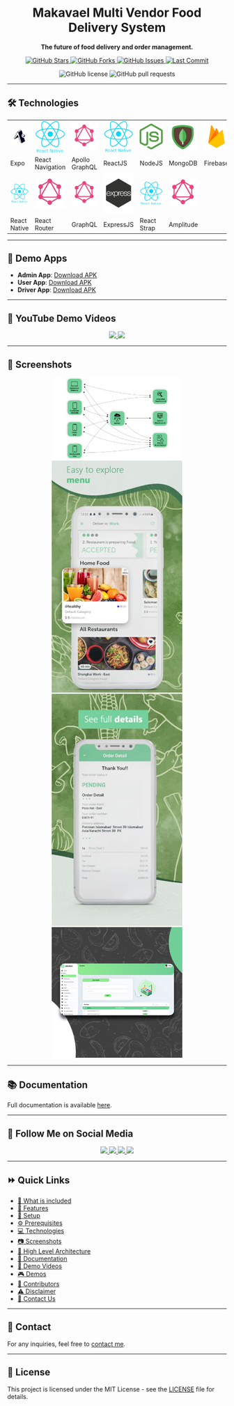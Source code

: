 <div align="center">

<!-- العنوان الرئيسي -->

# Makavael Multi Vendor Food Delivery System

**The future of food delivery and order management.**

<!-- الشارات -->
<a href="https://github.com/Makavael">
  <img src="https://img.shields.io/github/stars/Makavael?style=social" alt="GitHub Stars">
</a>
<a href="https://github.com/Makavael/food-delivery-multivendor/network/members">
  <img src="https://img.shields.io/github/forks/Makavael/food-delivery-multivendor?style=social" alt="GitHub Forks">
</a>
<a href="https://github.com/Makavael/food-delivery-multivendor/issues">
  <img src="https://img.shields.io/github/issues/Makavael/food-delivery-multivendor" alt="GitHub Issues">
</a>
<a href="https://github.com/Makavael/food-delivery-multivendor/commits/main">
  <img src="https://img.shields.io/github/last-commit/Makavael/food-delivery-multivendor" alt="Last Commit">
</a>

![GitHub license](https://img.shields.io/github/license/Makavael/food-delivery-multivendor)
![GitHub pull requests](https://img.shields.io/github/issues-pr/Makavael/food-delivery-multivendor)

</div>

---

## 🛠️ Technologies

<div align="center">

<table>
  <tr>
    <td><img src="https://github.com/Makavael/Multivendor-Food-Delivery/blob/main/Expo.jpg" alt="Expo" width="80"></td>
    <td><img src="https://github.com/Makavael/Multivendor-Food-Delivery/blob/main/React%20Native.jpg" alt="React Navigation" width="80"></td>
    <td><img src="https://github.com/Makavael/Multivendor-Food-Delivery/blob/main/GraphQL.jpg" alt="Apollo GraphQL" width="80"></td>
    <td><img src="https://github.com/Makavael/Multivendor-Food-Delivery/blob/main/React%20Native.jpg" alt="ReactJS" width="80"></td>
    <td><img src="https://github.com/Makavael/Multivendor-Food-Delivery/blob/main/NodeJS.jpg" alt="NodeJS" width="80"></td>
    <td><img src="https://github.com/Makavael/Multivendor-Food-Delivery/blob/main/MongoDB.jpg" alt="MongoDB" width="80"></td>
    <td><img src="https://github.com/Makavael/Multivendor-Food-Delivery/blob/main/Firebase.jpg" alt="Firebase" width="80"></td>
  </tr>
  <tr>
    <td>Expo</td>
    <td>React Navigation</td>
    <td>Apollo GraphQL</td>
    <td>ReactJS</td>
    <td>NodeJS</td>
    <td>MongoDB</td>
    <td>Firebase</td>
  </tr>
  <tr>
    <td><img src="https://github.com/Makavael/Multivendor-Food-Delivery/blob/main/React%20Native.jpg" alt="React Native" width="80"></td>
    <td><img src="https://github.com/Makavael/Multivendor-Food-Delivery/blob/main/GraphQL.jpg" alt="React Router" width="80"></td>
    <td><img src="https://github.com/Makavael/Multivendor-Food-Delivery/blob/main/GraphQL.jpg" alt="GraphQL" width="80"></td>
    <td><img src="https://github.com/Makavael/Multivendor-Food-Delivery/blob/main/ExpressJS.jpg" alt="ExpressJS" width="80"></td>
    <td><img src="https://github.com/Makavael/Multivendor-Food-Delivery/blob/main/React%20Native.jpg" alt="React Strap" width="80"></td>
    <td><img src="https://github.com/Makavael/Multivendor-Food-Delivery/blob/main/GraphQL.jpg" alt="Amplitude" width="80"></td>
  </tr>
  <tr>
    <td>React Native</td>
    <td>React Router</td>
    <td>GraphQL</td>
    <td>ExpressJS</td>
    <td>React Strap</td>
    <td>Amplitude</td>
  </tr>
</table>

</div>

---

## 📲 Demo Apps

- **Admin App**: [Download APK](https://github.com/Makavael)
- **User App**: [Download APK](https://github.com/Makavael)
- **Driver App**: [Download APK](https://github.com/Makavael)

---

## 🎥 YouTube Demo Videos

<div align="center">

<a href="https://www.youtube.com/watch?v=XaMTg-vMy30">
  <img src="https://img.shields.io/badge/Watch%20Demo%201-red?logo=youtube&style=for-the-badge" width="150">
</a>

<a href="https://www.youtube.com/watch?v=tgAcgesF5HI">
  <img src="https://img.shields.io/badge/Watch%20Demo%202-red?logo=youtube&style=for-the-badge" width="150">
</a>

</div>

---

## 📸 Screenshots

<div align="center">

<img src="https://github.com/Makavael/Multivendor-Food-Delivery/blob/main/high-level1.png" alt="Screenshot 1" width="300">
<img src="https://github.com/Makavael/Multivendor-Food-Delivery/blob/main/customer2.jpeg" alt="Screenshot 2" width="300">
<img src="https://github.com/Makavael/Multivendor-Food-Delivery/blob/main/customer1.jpeg" alt="Screenshot 3" width="300">
<img src="https://github.com/Makavael/Multivendor-Food-Delivery/blob/main/admin1.png" alt="Screenshot 4" width="300">

</div>

---

## 📚 Documentation

Full documentation is available [here](https://github.com/Makavael/food-delivery-multivendor).

---

## 🔗 Follow Me on Social Media

<div align="center">

<a href="https://www.facebook.com/Makavael">
  <img src="https://img.shields.io/badge/Facebook-1877F2?logo=facebook&logoColor=white&style=for-the-badge" width="150">
</a>
<a href="https://twitter.com/Makavael">
  <img src="https://img.shields.io/badge/Twitter-1DA1F2?logo=twitter&logoColor=white&style=for-the-badge" width="150">
</a>
<a href="https://www.linkedin.com/in/Makavael">
  <img src="https://img.shields.io/badge/LinkedIn-0A66C2?logo=linkedin&logoColor=white&style=for-the-badge" width="150">
</a>
<a href="https://www.instagram.com/Makavael">
  <img src="https://img.shields.io/badge/Instagram-E4405F?logo=instagram&logoColor=white&style=for-the-badge" width="150">
</a>

</div>

---

## ⏩ Quick Links

- [📖 What is included](https://www.facebook.com/BloodServer)
- [🚀 Features](https://T.me/Makavael)
- [🔧 Setup](htpps://Makavael.com)
- [⚙️ Prerequisites](#-prerequisites)
- [💻 Technologies](#-technologies)
- [📷 Screenshots](#-screenshots)
- [📐 High Level Architecture](#-high-level-architecture)
- [📃 Documentation](#-documentation)
- [🎥 Demo Videos](#-demo-videos)
- [🎮 Demos](#-demos)
- [👥 Contributors](#-contributors)
- [⚠️ Disclaimer](#-disclaimer)
- [📧 Contact Us](https://www.facebook.com/BloodServer)



---

## 📧 Contact

For any inquiries, feel free to [contact me](mailto:makavael@example.com).

---

## 📄 License

This project is licensed under the MIT License - see the [LICENSE](https://github.com/Makavael/food-delivery-multivendor/blob/main/LICENSE) file for details.
